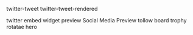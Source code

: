 twitter-tweet twitter-tweet-rendered

twitter embed
widget preview
Social Media Preview
tollow board
trophy
rotatae hero